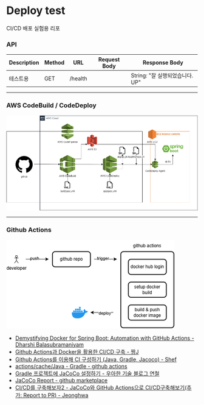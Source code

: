 # Deploy test
CI/CD 배포 실험용 리포

### API
| Description | Method | URL     | Request Body           | Response Body |
|------------|--------|---------|------------------------|---------------|
| 테스트용       | GET         | /health |                 | String: "잘 실행되었습니다. UP" |
---
### AWS CodeBuild / CodeDeploy

![workflowchart.png](img/aws%20cicd%20flow.png)

---
### Github Actions

![github actions flow.png](img/github%20actions%20flow.png)

- [Demystifying Docker for Spring Boot: Automation with GitHub Actions - Dharshi Balasubramaniyam](https://medium.com/javarevisited/demystifying-docker-for-spring-boot-automation-with-github-actions-716652668d7e)
- [Github Actions과 Docker을 활용한 CI/CD 구축 - 짱J](https://velog.io/@leeeeeyeon/Github-Actions%EA%B3%BC-Docker%EC%9D%84-%ED%99%9C%EC%9A%A9%ED%95%9C-CICD-%EA%B5%AC%EC%B6%95)
- [Github Actions를 이용해 CI 구성하기 (Java, Gradle, Jacoco) - Shef](https://velog.io/@sontulip/github-actions-ci)
- [actions/cache/Java - Gradle - github actions](https://github.com/actions/cache/blob/main/examples.md#java---gradle)
- [Gradle 프로젝트에 JaCoCo 설정하기 - 우아한 기술 블로그 연철](https://techblog.woowahan.com/2661/)
- [JaCoCo Report - github marketplace](https://github.com/marketplace/actions/jacoco-report)
- [CI/CD를 구축해보자2 - JaCoCo와 GitHub Actions으로 CI/CD구축해보기(추가: Report to PR) - Jeonghwa](https://velog.io/@gjwjdghk123/CI-CD2)